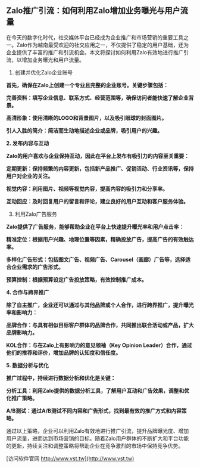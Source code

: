 ## **Zalo推广引流：如何利用Zalo增加业务曝光与用户流量**

在今天的数字化时代，社交媒体平台已经成为企业推广和市场营销的重要工具之一。Zalo作为越南最受欢迎的社交应用之一，不仅提供了稳定的用户基础，还为企业提供了丰富的推广和引流机会。本文将探讨如何利用Zalo有效地进行推广引流，以增加业务曝光和用户流量。

1. 创建并优化Zalo企业账号

**首先，确保在Zalo上创建一个专业且完整的企业账号。关键步骤包括：**

**完善资料：填写企业信息、联系方式、经营范围等，确保访问者能快速了解企业背景。**

**高清形象：使用清晰的LOGO和背景图片，以及吸引眼球的封面图片。**

**引人入胜的简介：简洁而生动地描述企业或品牌，吸引用户的兴趣。**

**2. 发布内容与互动**

**Zalo的用户喜欢与企业保持互动，因此在平台上发布有吸引力的内容至关重要：**

**定期更新：保持频繁的内容更新，包括新产品推广、促销活动、行业资讯等，保持用户对企业的关注。**

**视觉内容：利用图片、视频等视觉内容，提高内容的吸引力和分享率。**

**互动回应：及时回复用户的留言和评论，建立良好的用户互动和客户服务体验。**

3. 利用Zalo广告服务

**Zalo提供了广告服务，能够帮助企业在平台上快速提升曝光率和用户点击率：**

**精准定位：根据用户兴趣、地理位置等因素，精确投放广告，提高广告的有效触达率。**

**多样化广告形式：包括图文广告、视频广告、Carousel（画廊）广告等，选择适合企业需求的广告形式。**

**预算控制：根据预算设定广告投放策略，有效控制推广成本。**

**4. 合作与跨界推广**

**除了自主推广，企业还可以通过与其他品牌或个人合作，进行跨界推广，提升曝光率和影响力：**

**品牌合作：与具有相似目标客户群体的品牌合作，共同推出联合活动或产品，扩大品牌影响力。**

**KOL合作：与在Zalo上有影响力的意见领袖（Key Opinion Leader）合作，通过他们的推荐和评价，增加品牌的认知度和信任度。**

**5. 数据分析与优化**

**推广过程中，持续进行数据分析和优化是关键：**

**分析工具：利用Zalo提供的数据分析工具，了解用户互动和广告效果，调整和优化推广策略。**

**A/B测试：通过A/B测试不同内容和广告形式，找到最有效的推广方式和内容策略。**

通过以上策略，企业可以利用Zalo有效地进行推广引流，提升品牌曝光度、增加用户流量，进而达到市场营销的目标。随着Zalo用户群体的不断扩大和平台功能的更新，持续关注和调整策略将帮助企业在竞争激烈的市场中保持竞争优势。


[访问软件官网 http://www.vst.tw](http://www.vst.tw)

